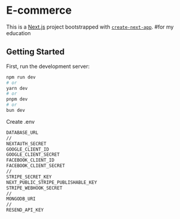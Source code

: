 ﻿# E-commerce
This is a [Next.js](https://nextjs.org) project bootstrapped with [`create-next-app`](https://nextjs.org/docs/app/api-reference/cli/create-next-app).
#for my education

## Getting Started

First, run the development server:

```bash
npm run dev
# or
yarn dev
# or
pnpm dev
# or
bun dev
```

Create .env
```bash
DATABASE_URL
//
NEXTAUTH_SECRET
GOOGLE_CLIENT_ID
GOOGLE_CLIENT_SECRET
FACEBOOK_CLIENT_ID
FACEBOOK_CLIENT_SECRET
//
STRIPE_SECRET_KEY
NEXT_PUBLIC_STRIPE_PUBLISHABLE_KEY
STRIPE_WEBHOOK_SECRET
//
MONGODB_URI
//
RESEND_API_KEY

```
